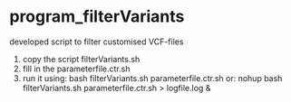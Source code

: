 # program_filterVariants
developed script to filter customised VCF-files

1) copy the script filterVariants.sh
2) fill in the parameterfile.ctr.sh
3) run it using: bash filterVariants.sh parameterfile.ctr.sh
            or: nohup bash filterVariants.sh parameterfile.ctr.sh > logfile.log &
            
  
